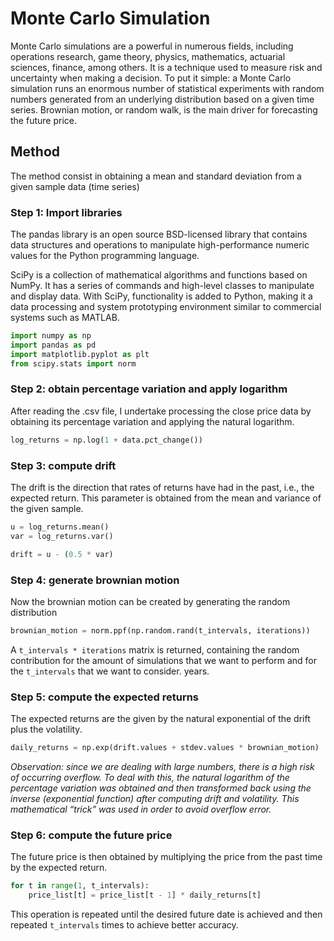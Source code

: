 # Monte Carlo Simulation

Monte Carlo simulations are a powerful in numerous fields, including operations research, game theory, physics, mathematics, actuarial sciences, finance, among others. It is a technique used to measure risk and uncertainty when making a decision. To put it simple: a Monte Carlo simulation runs an enormous number of statistical experiments with random numbers generated from an underlying distribution based on a given time series. Brownian motion, or random walk, is the main driver for forecasting the future price.


## Method
The method consist in obtaining a mean and standard deviation from a given sample data (time series)

### Step 1: Import libraries
The pandas library is an open source BSD-licensed library that contains data
structures and operations to manipulate high-performance numeric values for the
Python programming language.

SciPy is a collection of mathematical algorithms and functions based on NumPy.
It has a series of commands and high-level classes to manipulate and display data.
With SciPy, functionality is added to Python, making it a data processing and
system prototyping environment similar to commercial systems such as MATLAB.

```python
import numpy as np
import pandas as pd
import matplotlib.pyplot as plt
from scipy.stats import norm
```

### Step 2: obtain percentage variation and apply logarithm
After reading the .csv file, I undertake processing the close price data by obtaining its percentage variation and applying the natural logarithm.

```python
log_returns = np.log(1 + data.pct_change())
```


### Step 3: compute drift
The drift is the direction that rates of returns have had in the past, i.e., the expected return. This parameter is obtained from the mean and variance of the given sample.

```python
u = log_returns.mean()
var = log_returns.var()

drift = u - (0.5 * var)
```

### Step 4: generate brownian motion
Now the brownian motion can be created by generating the random distribution

```python
brownian_motion = norm.ppf(np.random.rand(t_intervals, iterations))
```

A `t_intervals * iterations` matrix is returned, containing the random contribution for the amount of
simulations that we want to perform and for the `t_intervals` that we want
to consider.
years.


### Step 5: compute the expected returns
The expected returns are the given by the natural exponential of the drift plus the volatility.

```python
daily_returns = np.exp(drift.values + stdev.values * brownian_motion)
```

*Observation: since we are dealing with large numbers, there is a high risk of occurring overflow. To deal with this, the natural logarithm of the percentage variation was obtained and then transformed back using the inverse (exponential function) after computing drift and volatility. This mathematical “trick” was used in order to avoid overflow error.*

### Step 6: compute the future price
The future price is then obtained by multiplying the price from the past time by the expected return.

```python
for t in range(1, t_intervals):
    price_list[t] = price_list[t - 1] * daily_returns[t]
```

This operation is repeated until the desired future date is achieved and then repeated `t_intervals` times to achieve better accuracy. 
